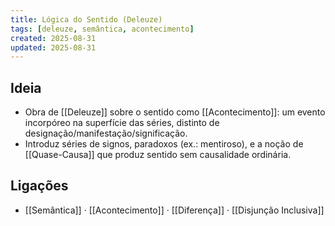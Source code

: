 ```yaml
---
title: Lógica do Sentido (Deleuze)
tags: [deleuze, semântica, acontecimento]
created: 2025-08-31
updated: 2025-08-31
---
```


## Ideia
- Obra de [[Deleuze]] sobre o sentido como [[Acontecimento]]: um evento incorpóreo na superfície das séries, distinto de designação/manifestação/significação.
- Introduz séries de signos, paradoxos (ex.: mentiroso), e a noção de [[Quase-Causa]] que produz sentido sem causalidade ordinária.

## Ligações
- [[Semântica]] · [[Acontecimento]] · [[Diferença]] · [[Disjunção Inclusiva]]


